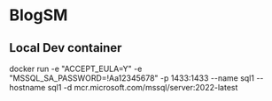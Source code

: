# BlogSM

## Local Dev container

docker run -e "ACCEPT_EULA=Y" -e "MSSQL_SA_PASSWORD=!Aa12345678" -p 1433:1433 --name sql1 --hostname sql1  -d mcr.microsoft.com/mssql/server:2022-latest
